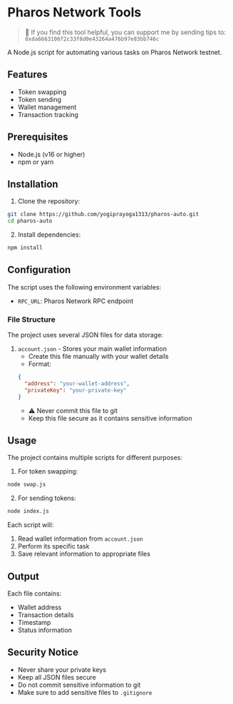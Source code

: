 # Pharos Network Tools

> 💝 If you find this tool helpful, you can support me by sending tips to: `0xda6663106f2c33f8d0e43264a476b97e83bb746c`

A Node.js script for automating various tasks on Pharos Network testnet.

## Features

- Token swapping
- Token sending
- Wallet management
- Transaction tracking

## Prerequisites

- Node.js (v16 or higher)
- npm or yarn

## Installation

1. Clone the repository:
```bash
git clone https://github.com/yogiprayoga1313/pharos-auto.git
cd pharos-auto
```

2. Install dependencies:
```bash
npm install
```

## Configuration

The script uses the following environment variables:
- `RPC_URL`: Pharos Network RPC endpoint

### File Structure

The project uses several JSON files for data storage:

1. `account.json` - Stores your main wallet information
   - Create this file manually with your wallet details
   - Format:
   ```json
   {
     "address": "your-wallet-address",
     "privateKey": "your-private-key"
   }
   ```
   - ⚠️ Never commit this file to git
   - Keep this file secure as it contains sensitive information

## Usage

The project contains multiple scripts for different purposes:

1. For token swapping:
```bash
node swap.js
```

2. For sending tokens:
```bash
node index.js
```

Each script will:
1. Read wallet information from `account.json`
2. Perform its specific task
3. Save relevant information to appropriate files

## Output

Each file contains:
- Wallet address
- Transaction details
- Timestamp
- Status information

## Security Notice

- Never share your private keys
- Keep all JSON files secure
- Do not commit sensitive information to git
- Make sure to add sensitive files to `.gitignore`
